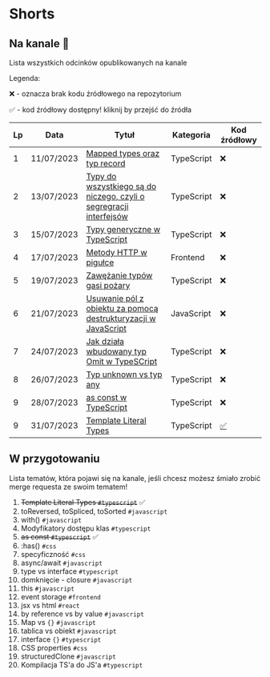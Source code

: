 # Shorts

## Na kanale 🎥
Lista wszystkich odcinków opublikowanych na kanale

Legenda:

❌ - oznacza brak kodu źródłowego na repozytorium

✅ - kod źródłowy dostępny! kliknij by przejść do źródła

|  Lp |   Data |  Tytuł |  Kategoria |  Kod źródłowy |
|---|---|---|---|---|
| 1  | 11/07/2023  |  [Mapped types oraz typ record](https://www.youtube.com/shorts/Jc2bd5fmavY) | TypeScript  | ❌  |
| 2  | 13/07/2023  |  [Typy do wszystkiego są do niczego, czyli o segregracji interfejsów](https://www.youtube.com/shorts/dISGQ6m0DHw) | TypeScript  | ❌  |
| 3  | 15/07/2023  |  [Typy generyczne w TypeScript](https://www.youtube.com/shorts/3ZSxGbuaKbU) | TypeScript  | ❌  |
| 4  | 17/07/2023  |  [Metody HTTP w pigułce](https://www.youtube.com/shorts/XjYdu3mjrJw) | Frontend  | ❌  |
| 5  | 19/07/2023  |  [Zawężanie typów gasi pożary](https://www.youtube.com/shorts/SpTVqUAx6BQ) | TypeScript  | ❌  |
| 6  | 21/07/2023  |  [Usuwanie pól z obiektu za pomocą destrukturyzacji w JavaScript](https://www.youtube.com/shorts/P3_hGJqNL9s) | JavaScript  | ❌  |
| 7  | 24/07/2023  |  [Jak działa wbudowany typ Omit w TypeSCript](https://www.youtube.com/shorts/IlPSGr6IuSY) | TypeScript  | ❌  |
| 8 | 26/07/2023  |  [Typ unknown vs typ any](https://www.youtube.com/shorts/wItISr_i34E) | TypeScript  | ❌  |
| 9 | 28/07/2023  |  [as const w TypeScript](https://youtube.com/shorts/t4dm0EB3RDc) | TypeScript  | ❌  |
| 9 | 31/07/2023  |  [Template Literal Types](https://www.youtube.com/watch?v=gATLeEqhL2Q) | TypeScript  | [✅](https://github.com/wojky/kodwbutach/blob/main/source/%40shorts/template-literal-types.ts)  |


## W przygotowaniu
Lista tematów, która pojawi się na kanale, jeśli chcesz możesz śmiało zrobić merge requesta ze swoim tematem!


1. ~~Template Literal Types `#typescript`~~ ✅
2. toReversed, toSpliced, toSorted `#javascript`
3. with() `#javascript`
4. Modyfikatory dostępu klas `#typescript`
5. ~~as const `#typescript`~~ ✅
6. :has() `#css`
7. specyficzność `#css`
8. async/await `#javascript`
9. type vs interface `#typescript`
10. domknięcie - closure `#javascript`
11. this `#javascript`
12. event storage `#frontend`
13. jsx vs html `#react`
14. by reference vs by value `#javascript`
15. Map vs `{}` `#javascript`
16. tablica vs obiekt `#javascript`
17. interface `{}` `#typescript`
18. CSS properties `#css`
19. structuredClone `#javascript`
20. Kompilacja TS'a do JS'a `#typescript`